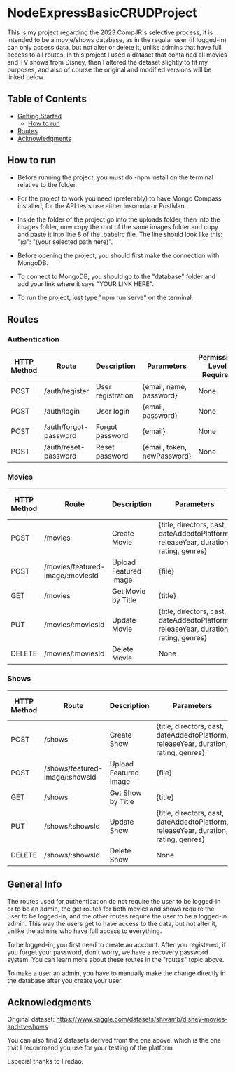 # NodeExpressBasicCRUDProject

This is my project regarding the 2023 CompJR's selective process, it is intended to be a movie/shows database, as in the regular user (if logged-in) can only access data, but not alter or delete it, unlike admins that have full access to all routes. In this project I used a dataset that contained all movies and TV shows from Disney, then I altered the dataset slightly to fit my purposes, and also of course the original and modified versions will be linked below.

## Table of Contents

- [Getting Started](#getting-started)
  - [How to run](#how-to-run)
- [Routes](#routes)
- [Acknowledgments](#acknowledgments)

## How to run

- Before running the project, you must do -npm install on the terminal relative to the folder.

- For the project to work you need (preferably) to have Mongo Compass installed, for the API tests use either Insomnia or PostMan.

- Inside the folder of the project go into the uploads folder, then into the images folder, now copy the root of the same images folder and copy and paste it into line 8 of the .babelrc file. The line should look like this: "@": "(your selected path here)".

- Before opening the project, you should first make the connection with MongoDB.

- To connect to MongoDB, you should go to the "database" folder and add your link where it says "YOUR LINK HERE".

- To run the project, just type "npm run serve" on the terminal.

## Routes

### Authentication

| HTTP Method | Route                 | Description       | Parameters                  | Permission Level Required |
| ----------- | --------------------- | ----------------- | --------------------------- | ------------------------- |
| POST        | /auth/register        | User registration | {email, name, password}     | None                      |
| POST        | /auth/login           | User login        | {email, password}           | None                      |
| POST        | /auth/forgot-password | Forgot password   | {email}                     | None                      |
| POST        | /auth/reset-password  | Reset password    | {email, token, newPassword} | None                      |

### Movies

| HTTP Method | Route                            | Description           | Parameters                                                                           | Permission Level Required |
| ----------- | -------------------------------- | --------------------- | ------------------------------------------------------------------------------------ | ------------------------- |
| POST        | /movies                          | Create Movie          | {title, directors, cast, dateAddedtoPlatform, releaseYear, duration, rating, genres} | Logged-in Admin           |
| POST        | /movies/featured-image/:moviesId | Upload Featured Image | {file}                                                                               | Logged-in Admin           |
| GET         | /movies                          | Get Movie by Title    | {title}                                                                              | Logged-in user            |
| PUT         | /movies/:moviesId                | Update Movie          | {title, directors, cast, dateAddedtoPlatform, releaseYear, duration, rating, genres} | Logged-in Admin           |
| DELETE      | /movies/:moviesId                | Delete Movie          | None                                                                                 | Logged-in Admin           |

### Shows

| HTTP Method | Route                          | Description           | Parameters                                                                           | Permission Level Required |
| ----------- | ------------------------------ | --------------------- | ------------------------------------------------------------------------------------ | ------------------------- |
| POST        | /shows                         | Create Show           | {title, directors, cast, dateAddedtoPlatform, releaseYear, duration, rating, genres} | Logged-in Admin           |
| POST        | /shows/featured-image/:showsId | Upload Featured Image | {file}                                                                               | Logged-in Admin           |
| GET         | /shows                         | Get Show by Title     | {title}                                                                              | Logged-in user            |
| PUT         | /shows/:showsId                | Update Show           | {title, directors, cast, dateAddedtoPlatform, releaseYear, duration, rating, genres} | Logged-in Admin           |
| DELETE      | /shows/:showsId                | Delete Show           | None                                                                                 | Logged-in Admin           |

## General Info

The routes used for authentication do not require the user to be logged-in or to be an admin, the get routes for both movies and shows require the user to be logged-in, and the other routes require the user to be a logged-in admin. This way the users get to have access to the data, but not alter it, unlike the admins who have full access to everything.

To be logged-in, you first need to create an account.
After you registered, if you forget your password, don't worry, we have a recovery password system. You can learn more about these routes in the "routes" topic above.

To make a user an admin, you have to manually make the change directly in the database after you create your user.

## Acknowledgments

Original dataset: https://www.kaggle.com/datasets/shivamb/disney-movies-and-tv-shows

You can also find 2 datasets derived from the one above, which is the one that I recommend you use for your testing of the platform

Especial thanks to Fredao.
